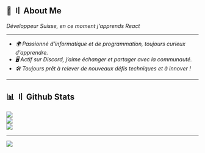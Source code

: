 ## <a id="aboutme"></a>🐉 〢 About Me
*Développeur Suisse, en ce moment j'apprends React*

---

- *🌍 Passionné d'informatique et de programmation, toujours curieux d'apprendre.*
- *🖥️ Actif sur Discord, j’aime échanger et partager avec la communauté.*
- *🛠️ Toujours prêt à relever de nouveaux défis techniques et à innover !*
---

## <a id="githubstats"></a>📊 〢 Github Stats
![](https://github-readme-stats.vercel.app/api?username=BackSlashhDev&theme=dark&hide_border=false&include_all_commits=true&count_private=false)<br/>
![](https://github-readme-streak-stats.herokuapp.com/?user=BackSlashhDev&theme=dark&hide_border=false)<br/>
![](https://github-readme-stats.vercel.app/api/top-langs/?username=BackSlashhDev&theme=dark&hide_border=false&include_all_commits=true&count_private=false&layout=compact)

---

[![](https://visitcount.itsvg.in/api?id=BackSlashhDev&icon=2&color=12)](https://visitcount.itsvg.in)
